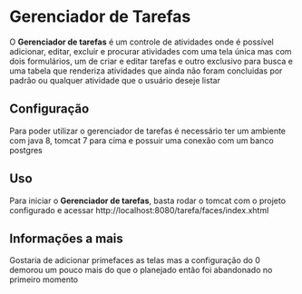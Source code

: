 ﻿# Gerenciador de Tarefas

O **Gerenciador de tarefas** é um controle de atividades onde é possível adicionar, editar, excluir e procurar atividades com uma tela única mas com dois formulários,
um de criar e editar tarefas e outro exclusivo para busca e uma tabela que renderiza atividades que ainda não foram concluidas por padrão ou qualquer atividade
que o usuário deseje listar

## Configuração

Para poder utilizar o gerenciador de tarefas é necessário ter um ambiente com java 8, tomcat 7 para cima e possuir uma conexão com um banco postgres

## Uso

Para iniciar o **Gerenciador de tarefas**, basta rodar o tomcat com o projeto configurado e acessar
  http://localhost:8080/tarefa/faces/index.xhtml
	
## Informações a mais
Gostaria de adicionar primefaces as telas mas a configuração do 0 demorou um pouco mais do que o planejado então foi abandonado no primeiro momento


	
